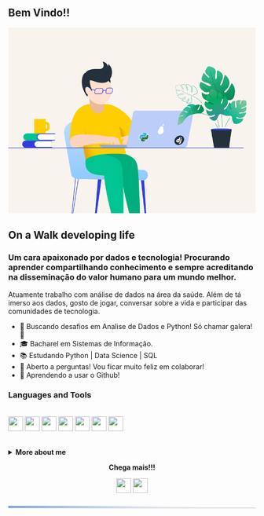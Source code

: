 ## Bem Vindo!!

<img alt="GIF" src="python_2.gif" />

## On a Walk developing life

### Um cara apaixonado por dados e tecnologia! Procurando aprender compartilhando conhecimento e sempre acreditando na disseminação do valor humano para um mundo melhor.

Atuamente trabalho com análise de dados na área da saúde. Além de tá imerso aos dados, gosto de jogar, conversar sobre a vida e participar das comunidades de tecnologia.
<br>

- :dart: Buscando desafios em Analise de Dados e Python! Só chamar galera! :muscle:
- :mortar_board: Bacharel em Sistemas de Informação.
- :books: Estudando Python | Data Science | SQL
- :speech_balloon: Aberto a perguntas! Vou ficar muito feliz em colaborar!
- :eyes: Aprendendo a usar o Github!

### Languages and Tools

<p>
 <br>
<img width="30" height="30" src="https://image.flaticon.com/icons/svg/919/919852.svg"> 
<img width="30" height="30" src="https://image.flaticon.com/icons/svg/919/919853.svg">
<img width="30" height="30" src="https://image.flaticon.com/icons/svg/1998/1998717.svg">
<img width="30" height="30" src="https://image.flaticon.com/icons/svg/747/747668.svg">
<img width="30" height="30" src="https://image.flaticon.com/icons/svg/1998/1998552.svg">
<img width="30" height="30" src="https://img.apksum.com/28/com.Tableau.TableauApp/20.422.3629/icon.png">
<img width="30" height="30" src="https://static.thenounproject.com/png/1982404-200.png">
</p>

<br>
 
<details> 
 <summary><b>More about me</b></summary>
 
Procuro desenvolver competências socioemocionais aliadas ao negócio. Acredito na disseminação do valor humano para um mundo melhor.
Tenho sólidas experiências em grandes projetos de tecnologia no segmento de logística hidroviária, autopeças e administração pública.<br>
Possuo habilidades com Gestão de TI, competências para administrar e sustentar infraestrutura e sistema. Recentemente realizei a migração de área. Assumi um desafio como Analista de Sistemas focado em Análise de Dados. Sou apaixonado por tecnologia em dados.<br>
Tenho conhecimento em Python, SQL, Oracle, PostgreSQL, ETL, GIT, BI. Inglês (Técnico)
 
[![felipedoamarals github stats](https://github-readme-stats.vercel.app/api?username=felipedoamarals)](https://github.com/felipedoamarals/github-readme-stats)
<br><br>
![Profile views](https://gpvc.arturio.dev/felipedoamarals)

</details>

<p align="center">
  <strong>Chega mais!!!</strong>
 <p align="center">
  <a href="https://www.linkedin.com/in/felipedoamaral" alt="LinkedIn"><img width="30" height="30" src="https://image.flaticon.com/icons/svg/179/179330.svg"></a>  
  <a href="felipedoamarals@gmail.com" alt="Email"><img img width="30" height="30" src="https://image.flaticon.com/icons/svg/552/552486.svg"></a>  
  </p>
</p>
 
<img width="800" height="5" src="img/Header_GitHub_Felipe.png">
